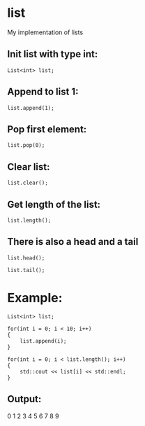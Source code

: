 # list
My implementation of lists

## Init list with type int:
```List<int> list;```

## Append to list 1:
```list.append(1);```

## Pop first element:
```list.pop(0);```

## Clear list:
```list.clear();```

## Get length of the list:
```list.length();```

## There is also a head and a tail
```
list.head();

list.tail();
```

# Example:
```
List<int> list;

for(int i = 0; i < 10; i++)
{
    list.append(i);
}

for(int i = 0; i < list.length(); i++)
{
    std::cout << list[i] << std::endl;
}
```
## Output:
0
1
2
3
4
5
6
7
8
9